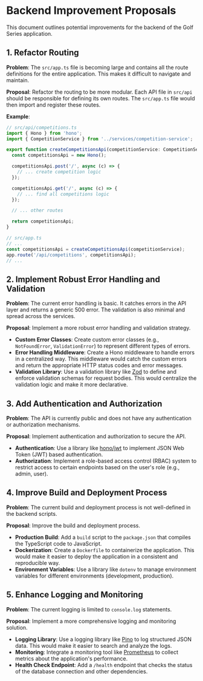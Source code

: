 
# Backend Improvement Proposals

This document outlines potential improvements for the backend of the Golf Series application.

## 1. Refactor Routing

**Problem**: The `src/app.ts` file is becoming large and contains all the route definitions for the entire application. This makes it difficult to navigate and maintain.

**Proposal**: Refactor the routing to be more modular. Each API file in `src/api` should be responsible for defining its own routes. The `src/app.ts` file would then import and register these routes.

**Example**:

```typescript
// src/api/competitions.ts
import { Hono } from 'hono';
import { CompetitionService } from '../services/competition-service';

export function createCompetitionsApi(competitionService: CompetitionService) {
  const competitionsApi = new Hono();

  competitionsApi.post('/', async (c) => {
    // ... create competition logic
  });

  competitionsApi.get('/', async (c) => {
    // ... find all competitions logic
  });

  // ... other routes

  return competitionsApi;
}

// src/app.ts
// ...
const competitionsApi = createCompetitionsApi(competitionService);
app.route('/api/competitions', competitionsApi);
// ...
```

## 2. Implement Robust Error Handling and Validation

**Problem**: The current error handling is basic. It catches errors in the API layer and returns a generic 500 error. The validation is also minimal and spread across the services.

**Proposal**: Implement a more robust error handling and validation strategy.

-   **Custom Error Classes**: Create custom error classes (e.g., `NotFoundError`, `ValidationError`) to represent different types of errors.
-   **Error Handling Middleware**: Create a Hono middleware to handle errors in a centralized way. This middleware would catch the custom errors and return the appropriate HTTP status codes and error messages.
-   **Validation Library**: Use a validation library like [Zod](https://zod.dev/) to define and enforce validation schemas for request bodies. This would centralize the validation logic and make it more declarative.

## 3. Add Authentication and Authorization

**Problem**: The API is currently public and does not have any authentication or authorization mechanisms.

**Proposal**: Implement authentication and authorization to secure the API.

-   **Authentication**: Use a library like [hono/jwt](https://hono.dev/middlewares/jwt) to implement JSON Web Token (JWT) based authentication.
-   **Authorization**: Implement a role-based access control (RBAC) system to restrict access to certain endpoints based on the user's role (e.g., admin, user).

## 4. Improve Build and Deployment Process

**Problem**: The current build and deployment process is not well-defined in the backend scripts.

**Proposal**: Improve the build and deployment process.

-   **Production Build**: Add a `build` script to the `package.json` that compiles the TypeScript code to JavaScript.
-   **Dockerization**: Create a `Dockerfile` to containerize the application. This would make it easier to deploy the application in a consistent and reproducible way.
-   **Environment Variables**: Use a library like `dotenv` to manage environment variables for different environments (development, production).

## 5. Enhance Logging and Monitoring

**Problem**: The current logging is limited to `console.log` statements.

**Proposal**: Implement a more comprehensive logging and monitoring solution.

-   **Logging Library**: Use a logging library like [Pino](https://getpino.io/) to log structured JSON data. This would make it easier to search and analyze the logs.
-   **Monitoring**: Integrate a monitoring tool like [Prometheus](https://prometheus.io/) to collect metrics about the application's performance.
-   **Health Check Endpoint**: Add a `/health` endpoint that checks the status of the database connection and other dependencies.
